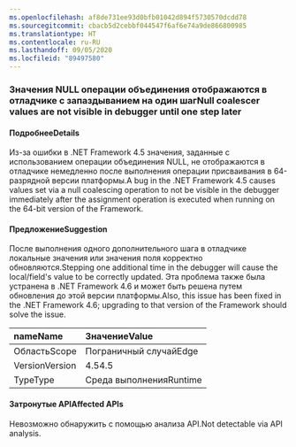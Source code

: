 ```yaml
---
ms.openlocfilehash: af8de731ee93d0bfb01042d894f5730570dcdd78
ms.sourcegitcommit: cbacb5d2cebbf044547f6af6e74a9de866800985
ms.translationtype: HT
ms.contentlocale: ru-RU
ms.lasthandoff: 09/05/2020
ms.locfileid: "89497580"
---
```

### <a name="null-coalescer-values-are-not-visible-in-debugger-until-one-step-later"></a><span data-ttu-id="8ad84-101">Значения NULL операции объединения отображаются в отладчике с запаздыванием на один шаг</span><span class="sxs-lookup"><span data-stu-id="8ad84-101">Null coalescer values are not visible in debugger until one step later</span></span>

#### <a name="details"></a><span data-ttu-id="8ad84-102">Подробнее</span><span class="sxs-lookup"><span data-stu-id="8ad84-102">Details</span></span>

<span data-ttu-id="8ad84-103">Из-за ошибки в .NET Framework 4.5 значения, заданные с использованием операции объединения NULL, не отображаются в отладчике немедленно после выполнения операции присваивания в 64-разрядной версии платформы.</span><span class="sxs-lookup"><span data-stu-id="8ad84-103">A bug in the .NET Framework 4.5 causes values set via a null coalescing operation to not be visible in the debugger immediately after the assignment operation is executed when running on the 64-bit version of the Framework.</span></span>

#### <a name="suggestion"></a><span data-ttu-id="8ad84-104">Предложение</span><span class="sxs-lookup"><span data-stu-id="8ad84-104">Suggestion</span></span>

<span data-ttu-id="8ad84-105">После выполнения одного дополнительного шага в отладчике локальные значения или значения поля корректно обновляются.</span><span class="sxs-lookup"><span data-stu-id="8ad84-105">Stepping one additional time in the debugger will cause the local/field's value to be correctly updated.</span></span> <span data-ttu-id="8ad84-106">Эта проблема также была устранена в .NET Framework 4.6 и может быть решена путем обновления до этой версии платформы.</span><span class="sxs-lookup"><span data-stu-id="8ad84-106">Also, this issue has been fixed in the .NET Framework 4.6; upgrading to that version of the Framework should solve the issue.</span></span>

| <span data-ttu-id="8ad84-107">name</span><span class="sxs-lookup"><span data-stu-id="8ad84-107">Name</span></span>    | <span data-ttu-id="8ad84-108">Значение</span><span class="sxs-lookup"><span data-stu-id="8ad84-108">Value</span></span>       |
|:--------|:------------|
| <span data-ttu-id="8ad84-109">Область</span><span class="sxs-lookup"><span data-stu-id="8ad84-109">Scope</span></span>   |<span data-ttu-id="8ad84-110">Пограничный случай</span><span class="sxs-lookup"><span data-stu-id="8ad84-110">Edge</span></span>|
|<span data-ttu-id="8ad84-111">Version</span><span class="sxs-lookup"><span data-stu-id="8ad84-111">Version</span></span>|<span data-ttu-id="8ad84-112">4.5</span><span class="sxs-lookup"><span data-stu-id="8ad84-112">4.5</span></span>|
|<span data-ttu-id="8ad84-113">Type</span><span class="sxs-lookup"><span data-stu-id="8ad84-113">Type</span></span>|<span data-ttu-id="8ad84-114">Среда выполнения</span><span class="sxs-lookup"><span data-stu-id="8ad84-114">Runtime</span></span>|

#### <a name="affected-apis"></a><span data-ttu-id="8ad84-115">Затронутые API</span><span class="sxs-lookup"><span data-stu-id="8ad84-115">Affected APIs</span></span>

<span data-ttu-id="8ad84-116">Невозможно обнаружить с помощью анализа API.</span><span class="sxs-lookup"><span data-stu-id="8ad84-116">Not detectable via API analysis.</span></span>

<!--

#### Affected APIs

Not detectable via API analysis.

-->
